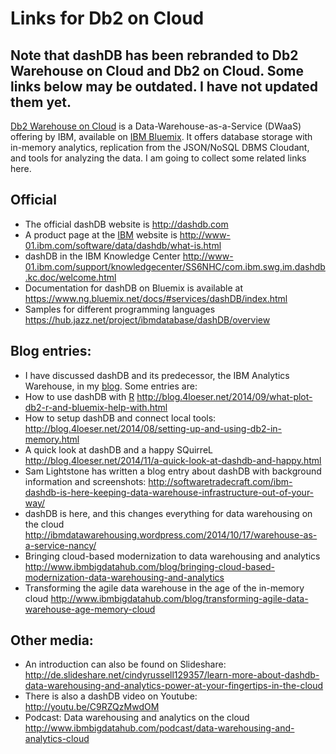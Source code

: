 # Links for Db2 on Cloud
Note that dashDB has been rebranded to Db2 Warehouse on Cloud and Db2 on Cloud. Some links below may be outdated. I have not updated them yet.
--
[Db2 Warehouse on Cloud](http://dashdb.com "dashDB - DWaaS") is a Data-Warehouse-as-a-Service (DWaaS) offering by IBM, available on [IBM Bluemix](http://bluemix.net "IBM Bluemix"). It offers database storage with in-memory analytics, replication from the JSON/NoSQL DBMS Cloudant, and tools for analyzing the data. I am going to collect some related links here.

Official
--------
* The official dashDB website is http://dashdb.com
* A product page at the [IBM](http://ibm.com) website is http://www-01.ibm.com/software/data/dashdb/what-is.html
* dashDB in the IBM Knowledge Center http://www-01.ibm.com/support/knowledgecenter/SS6NHC/com.ibm.swg.im.dashdb.kc.doc/welcome.html
* Documentation for dashDB on Bluemix is available at https://www.ng.bluemix.net/docs/#services/dashDB/index.html
* Samples for different programming languages https://hub.jazz.net/project/ibmdatabase/dashDB/overview


Blog entries:
-------------
* I have discussed dashDB and its predecessor, the IBM Analytics Warehouse, in my [blog](http://blog.4loeser.net "Data Henrik"). Some entries are:
* How to use dashDB with [R](http://www.r-project.org/ "R project for statistical computing")   http://blog.4loeser.net/2014/09/what-plot-db2-r-and-bluemix-help-with.html
* How to setup dashDB and connect local tools: http://blog.4loeser.net/2014/08/setting-up-and-using-db2-in-memory.html
* A quick look at dashDB and a happy SQuirreL http://blog.4loeser.net/2014/11/a-quick-look-at-dashdb-and-happy.html
* Sam Lightstone has written a blog entry about dashDB with background information and screenshots: http://softwaretradecraft.com/ibm-dashdb-is-here-keeping-data-warehouse-infrastructure-out-of-your-way/
* dashDB is here, and this changes everything for data warehousing on the cloud http://ibmdatawarehousing.wordpress.com/2014/10/17/warehouse-as-a-service-nancy/
* Bringing cloud-based modernization to data warehousing and analytics http://www.ibmbigdatahub.com/blog/bringing-cloud-based-modernization-data-warehousing-and-analytics
* Transforming the agile data warehouse in the age of the in-memory cloud http://www.ibmbigdatahub.com/blog/transforming-agile-data-warehouse-age-memory-cloud


Other media:
------------
* An introduction can also be found on Slideshare: http://de.slideshare.net/cindyrussell129357/learn-more-about-dashdb-data-warehousing-and-analytics-power-at-your-fingertips-in-the-cloud
* There is also a dashDB video on Youtube: http://youtu.be/C9RZQzMwdOM
* Podcast: Data warehousing and analytics on the cloud http://www.ibmbigdatahub.com/podcast/data-warehousing-and-analytics-cloud
